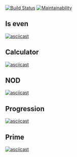 [![Build Status](https://travis-ci.com/bvlad05/frontend-project-lvl1.svg?branch=master)](https://travis-ci.com/bvlad05/frontend-project-lvl1)
[![Maintainability](https://api.codeclimate.com/v1/badges/097a12a087acf2f9a8e3/maintainability)](https://codeclimate.com/github/bvlad05/frontend-project-lvl1/maintainability)

## Is even
[![asciicast](https://asciinema.org/a/MpaPb1iiUVJl7xLDJI3MoOfck.svg)](https://asciinema.org/a/MpaPb1iiUVJl7xLDJI3MoOfck)

## Calculator
[![asciicast](https://asciinema.org/a/pKsb4PnLyRN1nuTuF9qze6s8j.svg)](https://asciinema.org/a/pKsb4PnLyRN1nuTuF9qze6s8j)

## NOD
[![asciicast](https://asciinema.org/a/wvLEM25ERln0gxPwa1pRLS4pr.svg)](https://asciinema.org/a/wvLEM25ERln0gxPwa1pRLS4pr)

## Progression
[![asciicast](https://asciinema.org/a/BkI4INZXAKWbUxW2L0FLAVvNT.svg)](https://asciinema.org/a/BkI4INZXAKWbUxW2L0FLAVvNT)

## Prime
[![asciicast](https://asciinema.org/a/KssgMWzgqYS8xoPazPnjPn8ym.svg)](https://asciinema.org/a/KssgMWzgqYS8xoPazPnjPn8ym)
